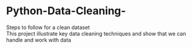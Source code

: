# Python-Data-Cleaning-
Steps to follow for a clean dataset  
This project illustrate key data cleaning techniques and show that we can handle and work with data

